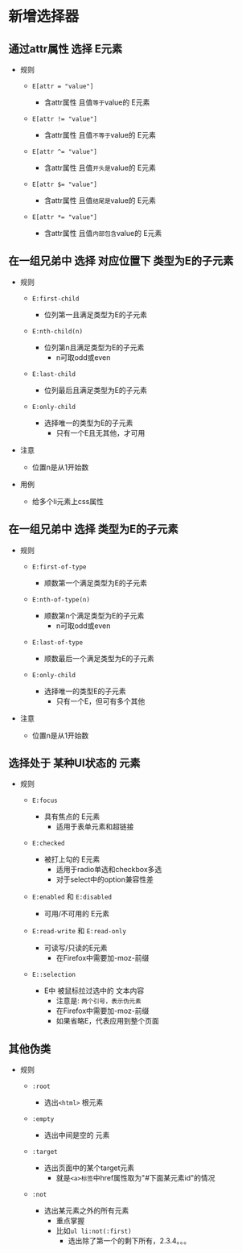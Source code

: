# 新增选择器

## 通过attr属性 选择 E元素

- 规则
    - `E[attr = "value"]`
        - 含attr属性 且值`等于`value的 E元素
    
    - `E[attr != "value"]`
        - 含attr属性 且值`不等于`value的 E元素
    
    - `E[attr ^= "value"]`
        - 含attr属性 且值`开头是`value的 E元素

    - `E[attr $= "value"]`
        - 含attr属性 且值`结尾是`value的 E元素

    - `E[attr *= "value"]`
        - 含attr属性 且值`内部包含`value的 E元素

## 在一组兄弟中 选择 对应位置下 类型为E的子元素

- 规则

    - `E:first-child`
        - 位列第一且满足类型为E的子元素

    - `E:nth-child(n)`
        - 位列第n且满足类型为E的子元素
            - n可取odd或even

    - `E:last-child`
        - 位列最后且满足类型为E的子元素

    - `E:only-child`
        - 选择唯一的类型为E的子元素
            - 只有一个E且无其他，才可用
- 注意
    - 位置n是从1开始数

- 用例
    - 给多个li元素上css属性

## 在一组兄弟中 选择 类型为E的子元素

- 规则

    - `E:first-of-type`
        - 顺数第一个满足类型为E的子元素

    - `E:nth-of-type(n)`
        - 顺数第n个满足类型为E的子元素
            - n可取odd或even

    - `E:last-of-type`
        - 顺数最后一个满足类型为E的子元素

    - `E:only-child`
        - 选择唯一的类型E的子元素
            - 只有一个E，但可有多个其他
- 注意
    - 位置n是从1开始数

## 选择处于 某种UI状态的 元素

- 规则

    - `E:focus`
        - 具有焦点的 E元素
            - 适用于表单元素和超链接

    - `E:checked`
        - 被打上勾的 E元素
            - 适用于radio单选和checkbox多选
            - 对于select中的option兼容性差

    - `E:enabled` 和 `E:disabled`
        - 可用/不可用的 E元素

    - `E:read-write` 和 `E:read-only`
        - 可读写/只读的E元素
            - 在Firefox中需要加-moz-前缀

    - `E::selection`
        - E中 被鼠标拉过选中的 文本内容
            - 注意是: `两个引号，表示伪元素`
            - 在Firefox中需要加-moz-前缀
            - 如果省略E，代表应用到整个页面

## 其他伪类

- 规则
    - `:root`
        - 选出`<html>` 根元素

    - `:empty`
        - 选出中间是空的 元素 
    
    - `:target`
        - 选出页面中的某个target元素
            - 就是`<a>标签`中href属性取为"#下面某元素id"的情况

    - `:not`
        - 选出某元素之外的所有元素
            - 重点掌握
            - 比如`ul li:not(:first)`
                - 选出除了第一个的剩下所有，2.3.4。。。
    